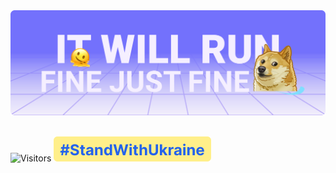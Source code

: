 <a href="https://twitter.com/vamchale/status/1350967236404641794" title="A valid meme">
  <img src="https://github.com/denis-avakov/denis-avakov/raw/main/assets/banner.svg" alt="Animated banner: it will run fine just fine">
</a>

<br />
<br />

![Visitors](https://api.visitorbadge.io/api/visitors?path=denis-avakov&labelColor=%23697689&countColor=%23d9e3f0&style=flat)
[![Stand With Ukraine](https://raw.githubusercontent.com/vshymanskyy/StandWithUkraine/main/badges/StandWithUkraine.svg)](https://stand-with-ukraine.pp.ua)
